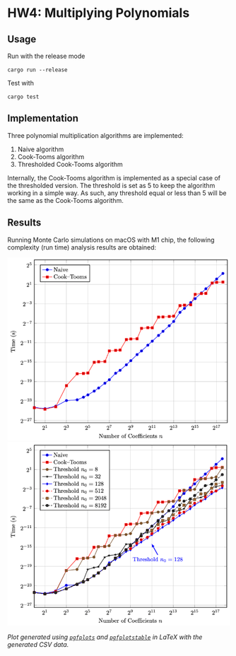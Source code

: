 # HW4: Multiplying Polynomials

## Usage
Run with the release mode
```properties
cargo run --release
```

Test with
```properties
cargo test
```

## Implementation
Three polynomial multiplication algorithms are implemented:
1. Naive algorithm
2. Cook-Tooms algorithm
3. Thresholded Cook-Tooms algorithm

Internally, the Cook-Tooms algorithm is implemented as a special case of the thresholded version.
The threshold is set as 5 to keep the algorithm working in a simple way.
As such, any threshold equal or less than 5 will be the same as the Cook-Tooms algorithm.

## Results
Running Monte Carlo simulations on macOS with M1 chip, the following complexity (run time) analysis results are obtained:

![Naive algorithm and Cook-Tooms algorithm](plots/compare_2algs.png)
![Comparison of thresholded algorithms](plots/compare_thresholds.png)

*Plot generated using [`pgfplots`](https://tikz.dev/pgfplots/) and [`pgfplotstable`](https://tikz.dev/pgfplots/pgfplotstable) in LaTeX with the generated CSV data.*
